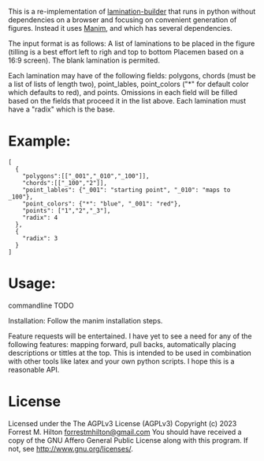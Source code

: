This is a re-implementation of [lamination-builder](https://csfalcione.github.io/lamination-builder/) that runs in python without dependencies on a browser and focusing on convenient generation of figures. Instead it uses [Manim](https://github.com/ManimCommunity/manim/), and which has several dependencies. 

The input format is as follows: A list of laminations to be placed in the figure (tilling is a best effort left to righ and top to bottom Placemen based on a 16:9 screen). The blank lamination is permited.

Each lamination may have of the following fields: polygons, chords (must be a list of lists of length two), point_lables, point_colors ("*" for default color which defaults to red), and points. Omissions in each field will be filled based on the fields that proceed it in the list above. Each lamination must have a "radix" which is the base.

# Example:
```
[
  {
    "polygons":[["_001","_010","_100"]],
    "chords":[["_100","2"]],
    "point_lables": {"_001": "starting point", "_010": "maps to _100"},
    "point_colors": {"*": "blue", "_001": "red"},
    "points": ["1","2","_3"],
    "radix": 4
  },
  {
    "radix": 3
  }
]
```
# Usage: 
commandline TODO

Installation:
Follow the manim installation steps.

Feature requests will be entertained. I have yet to see a need for any of the following features: mapping forward, pull backs, automatically placing descriptions or tittles at the top. This is intended to be used in combination with other tools like latex and your own python scripts. I hope this is a reasonable API.



# License
Licensed under the The AGPLv3 License (AGPLv3)
Copyright (c) 2023 Forrest M. Hilton <forrestmhilton@gmail.com>
You should have received a copy of the GNU Affero General Public License
along with this program.  If not, see <http://www.gnu.org/licenses/>.
